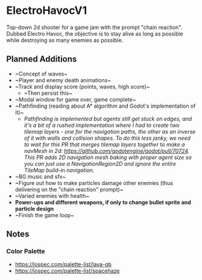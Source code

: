 # ElectroHavocV1
Top-down 2d shooter for a game jam with the prompt "chain reaction". Dubbed Electro Havoc, the objective is to stay alive as long as possible while destroying as many enemies as possible. 

## Planned Additions
* ~Concept of waves~
* ~Player and enemy death animations~
* ~Track and display score (points, waves, high score)~
  * ~Then persist this~
* ~Modal window for game over, game complete~
* ~Pathfinding (reading about A* algorithm and Godot's implementation of it)~
  * _Pathfinding is implemented but agents still get stuck on edges, and it's a bit of a rushed implementation where I had to create two tilemap layers - one for the navigation paths, the other as an inverse of it with walls and collision shapes. To do this less janky, we need to wait for this PR that merges tilemap layers together to make a navMesh in 2d: https://github.com/godotengine/godot/pull/70724. This PR adds 2D navigation mesh baking with proper agent size so you can just use a NavigationRegion2D and ignore the entire TileMap build-in navigation._
* ~BG music and sfx~
* ~Figure out how to make particles damage other enemies (thus delivering on the "chain reaction" prompt)~
* ~Varied enemies with health~
* **Power-ups and different weapons, if only to change bullet sprite and particle design**
* ~Finish the game loop~

## Notes
### Color Palette
* https://lospec.com/palette-list/lava-gb
* https://lospec.com/palette-list/spacehaze

